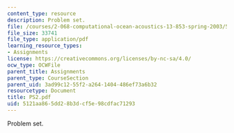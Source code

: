 ```yaml
---
content_type: resource
description: Problem set.
file: /courses/2-068-computational-ocean-acoustics-13-853-spring-2003/5121aa865dd28b3dcf5e98cdfac71293_PS2.pdf
file_size: 33741
file_type: application/pdf
learning_resource_types:
- Assignments
license: https://creativecommons.org/licenses/by-nc-sa/4.0/
ocw_type: OCWFile
parent_title: Assignments
parent_type: CourseSection
parent_uid: 3ad99c12-55f2-a264-1404-486ef73a6b32
resourcetype: Document
title: PS2.pdf
uid: 5121aa86-5dd2-8b3d-cf5e-98cdfac71293
---
```

Problem set.